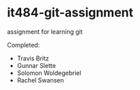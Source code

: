 # it484-git-assignment
assignment for learning git


Completed:
* Travis Britz
* Gunnar Slette
* Solomon Woldegebriel
* Rachel Swansen
